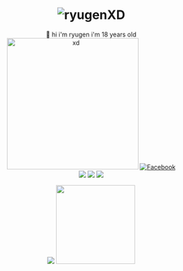 <div align="center">
<h1> <img src="https://readme-typing-svg.herokuapp.com?size=35&width=400&lines=$_Ryugen_XD" alt="ryugenXD"/> </h1>
  👋 hi i'm ryugen i'm 18 years old 
 <img width="300px"  src="https://i.pinimg.com/originals/b4/b1/64/b4b1640525ecadfa1030e6096f3ec842.gif" alt="xd">

   <a href="https://www.facebook.com/wRyZ.freands.158.watded.daww">
      <img src="https://img.shields.io/badge/-Facebook-1877f2?style=for-the-badge&logo=facebook&logoColor=white" alt="Facebook" />
</a>
<br>
<img src="https://img.shields.io/badge/javascript%20-%23323330.svg?&style=for-the-badge&logo=javascript&logoColor=%23F7DF1E" />
<img src="https://img.shields.io/badge/PHP-777BB4?style=for-the-badge&logo=php&logoColor=white" />
<img src="https://img.shields.io/badge/Laravel-FF2D20?style=for-the-badge&logo=laravel&logoColor=white" />
<br>
<p>
    <img src="https://github-readme-stats.vercel.app/api?username=ryugenXD&hide=contribs,prs&show_icons=true&hide_border=true&title_color=#000" />
    <img src="https://github-readme-stats.vercel.app/api/top-langs/?username=ryugenXD&layout=compact" height="180"/>
</p>
</div>
